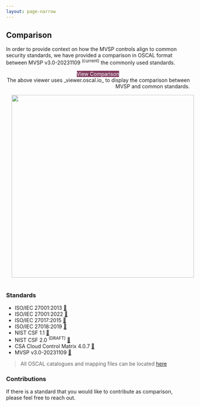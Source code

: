 ```yaml
---
layout: page-narrow
---
```

<div class="adoc">

## Comparison

In order to provide context on how the MVSP controls align to common security standards, we have provided a comparison in OSCAL format between MVSP v3.0-20231109 <sup>(current)</sup> the commonly used standards.

<div align="center">
      <a href="https://viewer.oscal.io/?url=https%3A%2F%2Fraw.githubusercontent.com%2Fvendorsec%2Fmvsp%2Fmaster%2Foscal%2Fmvsp%2FMVSP_v3.0-20231109-mapping-catalog.json"
        class="w-full no-underline rounded-md shadow text-center py-3 border border-transparent text-base font-medium block text-white bg-cadillac-600 md:py-4 md:text-lg md:px-4" style="text-decoration:none; background-color: #823D60; color: white;">
        View Comparison
      </a>
</div>

<div style="text-align: right">
      <sub></sub>The above viewer uses _viewer.oscal.io_ to display the comparison between MVSP and common standards.</sub>
</div>

<img align="center" style="margin: 15px;" width=500 src="/images/mvsp_comparison_image.png">

### Standards

*   ISO/IEC 27001:2013 [🔗](https://github.com/vendorsec/mvsp/tree/master/oscal/iso-27001_2013)
*   ISO/IEC 27001:2022 [🔗](https://github.com/vendorsec/mvsp/tree/master/oscal/iso-27001_2022)
*   ISO/IEC 27017:2015 [🔗](https://github.com/vendorsec/mvsp/tree/master/oscal/iso-27017_2015)
*   ISO/IEC 27018:2019 [🔗](https://github.com/vendorsec/mvsp/tree/master/oscal/iso-27018_2019)
*   NIST CSF 1.1 [🔗](https://github.com/vendorsec/mvsp/tree/master/oscal/nist/nist_csf_1.1)
*   NIST CSF 2.0 <sup>(DRAFT)</sup> [🔗](https://github.com/vendorsec/mvsp/tree/master/oscal/nist/nist_csf_2.0)
*   CSA Cloud Control Matrix 4.0.7 [🔗](https://github.com/vendorsec/mvsp/tree/master/oscal/csa-ccm)
*   MVSP v3.0-20231109 [🔗](https://github.com/vendorsec/mvsp/tree/master/oscal/mvsp)

> All OSCAL catalogues and mapping files can be located [here](https://github.com/vendorsec/mvsp/tree/master/oscal)


### Contributions

If there is a standard that you would like to contribute as comparison, please feel free to reach out.

</div>
